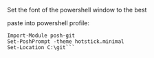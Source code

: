 Set the font of the powershell window to the best

paste into powershell profile:

```Import-Module oh-my-posh
Import-Module posh-git
Set-PoshPrompt -theme hotstick.minimal
Set-Location C:\git```
